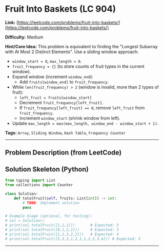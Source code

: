 # Fruit Into Baskets (LC 904)

**Link:** [https://leetcode.com/problems/fruit-into-baskets/](https://leetcode.com/problems/fruit-into-baskets/)

**Difficulty:** Medium

**Hint/Core Idea:**
This problem is equivalent to finding the "Longest Subarray with At Most 2 Distinct Elements".
Use a sliding window approach:
- `window_start = 0`, `max_length = 0`.
- `fruit_frequency = {}` (to store counts of fruit types in the current window).
- Expand window (increment `window_end`):
    - Add `fruits[window_end]` to `fruit_frequency`.
- While `len(fruit_frequency) > 2` (window is invalid, more than 2 types of fruit):
    - `left_fruit = fruits[window_start]`
    - Decrement `fruit_frequency[left_fruit]`.
    - If `fruit_frequency[left_fruit] == 0`, remove `left_fruit` from `fruit_frequency`.
    - Increment `window_start` (shrink window from left).
- Update `max_length = max(max_length, window_end - window_start + 1)`.

**Tags:** `Array`, `Sliding Window`, `Hash Table`, `Frequency Counter`

---
## Problem Description (from LeetCode)

<!-- Placeholder for the full problem description from LeetCode.
     Copy the problem description here from the LeetCode page for easy reference.
     Example: You are visiting a farm that has a single row of fruit trees arranged from left to right. The trees are represented by an integer array fruits where fruits[i] is the type of fruit the ith tree produces. You want to collect as much fruit as possible. However, the owner has some strict rules that you must follow: You only have two baskets, and each basket can only hold a single type of fruit. There is no limit on the amount of fruit each basket can hold. Starting from any tree of your choice, you must pick exactly one fruit from every tree (including the start tree) while moving to the right. The picked fruits must fit in one of your baskets. Once you reach a tree with fruit that cannot fit in your baskets, you must stop. Given the integer array fruits, return the maximum number of fruits you can pick.
-->


## Solution Skeleton (Python)

```python
from typing import List
from collections import Counter

class Solution:
    def totalFruit(self, fruits: List[int]) -> int:
        # TODO: Implement solution
        pass

# Example Usage (optional, for testing):
# sol = Solution()
# print(sol.totalFruit([1,2,1]))       # Expected: 3
# print(sol.totalFruit([0,1,2,2]))     # Expected: 3
# print(sol.totalFruit([1,2,3,2,2]))   # Expected: 4
# print(sol.totalFruit([3,3,3,1,2,1,1,2,3,3,4])) # Expected: 5
```
---
